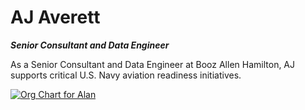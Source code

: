 # AJ Averett
***Senior Consultant and Data Engineer***

As a Senior Consultant and Data Engineer at Booz Allen Hamilton, AJ supports critical U.S. Navy aviation readiness initiatives. 

[![Org Chart for Alan](https://www.mermaidchart.com/raw/5657603c-1ad5-4e89-9523-ba16d52e2501?theme=light&version=v0.1&format=svg)]()
